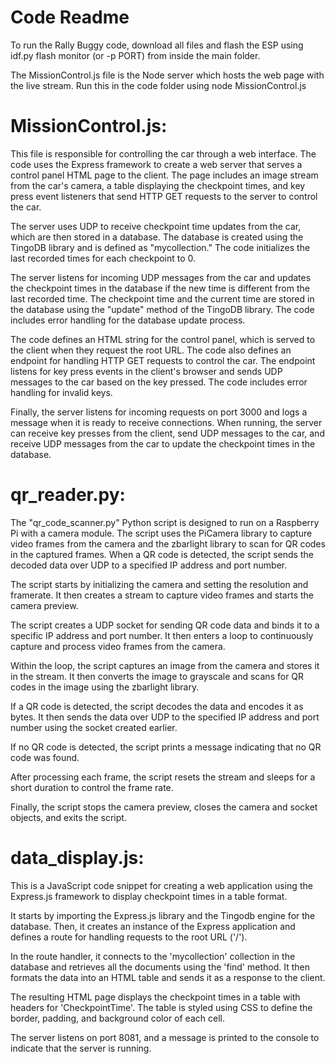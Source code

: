 # Code Readme

To run the Rally Buggy code, download all files and flash the ESP using idf.py flash monitor (or -p PORT) from inside the main folder. 

The MissionControl.js file is the Node server which hosts the web page with the live stream. Run this in the code folder using node MissionControl.js

# MissionControl.js:  
This file is responsible for controlling the car through a web interface. The code uses the Express framework to create a web server that serves a control panel HTML page to the client. The page includes an image stream from the car's camera, a table displaying the checkpoint times, and key press event listeners that send HTTP GET requests to the server to control the car.

The server uses UDP to receive checkpoint time updates from the car, which are then stored in a database. The database is created using the TingoDB library and is defined as "mycollection." The code initializes the last recorded times for each checkpoint to 0.

The server listens for incoming UDP messages from the car and updates the checkpoint times in the database if the new time is different from the last recorded time. The checkpoint time and the current time are stored in the database using the "update" method of the TingoDB library. The code includes error handling for the database update process.

The code defines an HTML string for the control panel, which is served to the client when they request the root URL. The code also defines an endpoint for handling HTTP GET requests to control the car. The endpoint listens for key press events in the client's browser and sends UDP messages to the car based on the key pressed. The code includes error handling for invalid keys.

Finally, the server listens for incoming requests on port 3000 and logs a message when it is ready to receive connections. When running, the server can receive key presses from the client, send UDP messages to the car, and receive UDP messages from the car to update the checkpoint times in the database.

# qr_reader.py: 
The "qr_code_scanner.py" Python script is designed to run on a Raspberry Pi with a camera module. The script uses the PiCamera library to capture video frames from the camera and the zbarlight library to scan for QR codes in the captured frames. When a QR code is detected, the script sends the decoded data over UDP to a specified IP address and port number.

The script starts by initializing the camera and setting the resolution and framerate. It then creates a stream to capture video frames and starts the camera preview.

The script creates a UDP socket for sending QR code data and binds it to a specific IP address and port number. It then enters a loop to continuously capture and process video frames from the camera.

Within the loop, the script captures an image from the camera and stores it in the stream. It then converts the image to grayscale and scans for QR codes in the image using the zbarlight library.

If a QR code is detected, the script decodes the data and encodes it as bytes. It then sends the data over UDP to the specified IP address and port number using the socket created earlier.

If no QR code is detected, the script prints a message indicating that no QR code was found.

After processing each frame, the script resets the stream and sleeps for a short duration to control the frame rate.

Finally, the script stops the camera preview, closes the camera and socket objects, and exits the script.

# data_display.js: 

This is a JavaScript code snippet for creating a web application using the Express.js framework to display checkpoint times in a table format.

It starts by importing the Express.js library and the Tingodb engine for the database. Then, it creates an instance of the Express application and defines a route for handling requests to the root URL ('/').

In the route handler, it connects to the 'mycollection' collection in the database and retrieves all the documents using the 'find' method. It then formats the data into an HTML table and sends it as a response to the client.

The resulting HTML page displays the checkpoint times in a table with headers for 'CheckpointTime'. The table is styled using CSS to define the border, padding, and background color of each cell.

The server listens on port 8081, and a message is printed to the console to indicate that the server is running.
